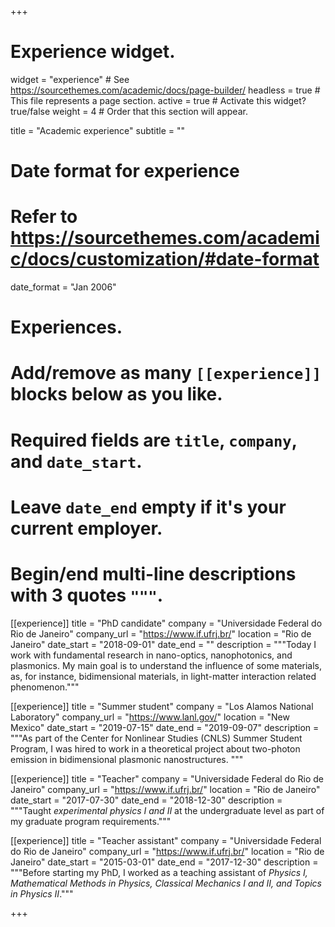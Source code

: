 +++
# Experience widget.
widget = "experience"  # See https://sourcethemes.com/academic/docs/page-builder/
headless = true  # This file represents a page section.
active = true  # Activate this widget? true/false
weight = 4  # Order that this section will appear.

title = "Academic experience"
subtitle = ""

# Date format for experience
#   Refer to https://sourcethemes.com/academic/docs/customization/#date-format
date_format = "Jan 2006"

# Experiences.
#   Add/remove as many `[[experience]]` blocks below as you like.
#   Required fields are `title`, `company`, and `date_start`.
#   Leave `date_end` empty if it's your current employer.
#   Begin/end multi-line descriptions with 3 quotes `"""`.

[[experience]]
  title = "PhD candidate"
  company = "Universidade Federal do Rio de Janeiro"
  company_url = "https://www.if.ufrj.br/"
  location = "Rio de Janeiro"
  date_start = "2018-09-01"
  date_end = ""
  description = """Today I work with fundamental research in nano-optics, nanophotonics, and plasmonics. My main goal is to understand the influence of some materials, as, for instance, bidimensional materials, in light-matter interaction related phenomenon."""

[[experience]]
  title = "Summer student"
  company = "Los Alamos National Laboratory"
  company_url = "https://www.lanl.gov/"
  location = "New Mexico"
  date_start = "2019-07-15"
  date_end = "2019-09-07"
  description = """As part of the Center for Nonlinear Studies (CNLS) Summer Student Program, I was hired to work in a theoretical project about two-photon emission in bidimensional plasmonic nanostructures.
  """

[[experience]]
  title = "Teacher"
  company = "Universidade Federal do Rio de Janeiro"
  company_url = "https://www.if.ufrj.br/"
  location = "Rio de Janeiro"
  date_start = "2017-07-30"
  date_end = "2018-12-30"
  description = """Taught *experimental physics I and II* at the undergraduate level as part of my graduate program requirements."""

[[experience]]
  title = "Teacher assistant"
  company = "Universidade Federal do Rio de Janeiro"
  company_url = "https://www.if.ufrj.br/"
  location = "Rio de Janeiro"
  date_start = "2015-03-01"
  date_end = "2017-12-30"
  description = """Before starting my PhD, I worked as a teaching assistant of *Physics I, Mathematical Methods in Physics, Classical Mechanics I and II, and Topics in Physics II*."""

+++
